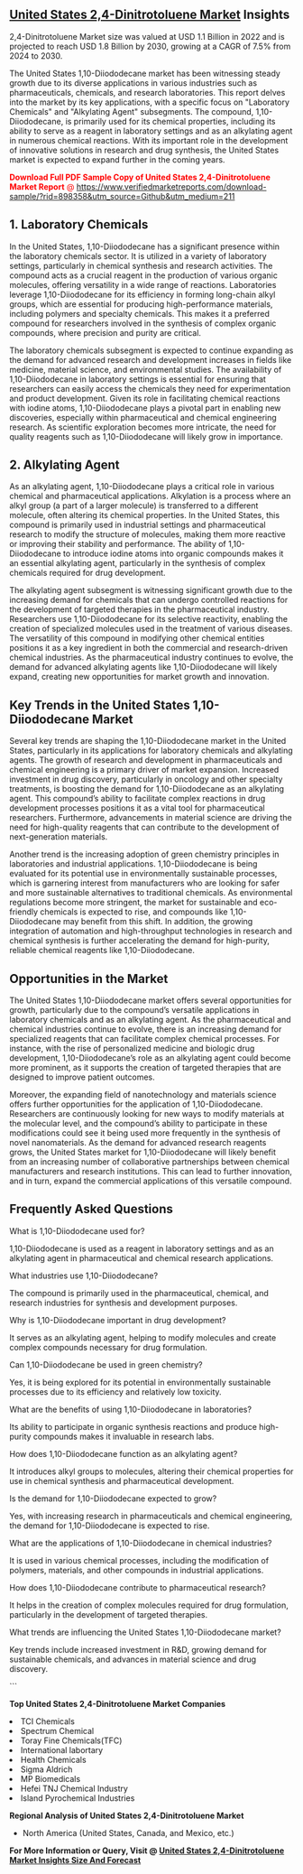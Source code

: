 <h2><a href="https://www.verifiedmarketreports.com/download-sample/?rid=898358&amp;utm_source=Github&amp;utm_medium=211" target="_blank">United States 2,4-Dinitrotoluene Market</a> Insights</h2><p>2,4-Dinitrotoluene Market size was valued at USD 1.1 Billion in 2022 and is projected to reach USD 1.8 Billion by 2030, growing at a CAGR of 7.5% from 2024 to 2030.</p><p><p>The United States 1,10-Diiododecane market has been witnessing steady growth due to its diverse applications in various industries such as pharmaceuticals, chemicals, and research laboratories. This report delves into the market by its key applications, with a specific focus on "Laboratory Chemicals" and "Alkylating Agent" subsegments. The compound, 1,10-Diiododecane, is primarily used for its chemical properties, including its ability to serve as a reagent in laboratory settings and as an alkylating agent in numerous chemical reactions. With its important role in the development of innovative solutions in research and drug synthesis, the United States market is expected to expand further in the coming years. <p><span class=""><span style="color: #ff0000;"><strong>Download Full PDF Sample Copy of United States 2,4-Dinitrotoluene Market Report</strong> @ </span><a href="https://www.verifiedmarketreports.com/download-sample/?rid=898358&amp;utm_source=Github&amp;utm_medium=211" target="_blank">https://www.verifiedmarketreports.com/download-sample/?rid=898358&amp;utm_source=Github&amp;utm_medium=211</a></span></p></p><h2>1. Laboratory Chemicals</h2><p>In the United States, 1,10-Diiododecane has a significant presence within the laboratory chemicals sector. It is utilized in a variety of laboratory settings, particularly in chemical synthesis and research activities. The compound acts as a crucial reagent in the production of various organic molecules, offering versatility in a wide range of reactions. Laboratories leverage 1,10-Diiododecane for its efficiency in forming long-chain alkyl groups, which are essential for producing high-performance materials, including polymers and specialty chemicals. This makes it a preferred compound for researchers involved in the synthesis of complex organic compounds, where precision and purity are critical.<p>The laboratory chemicals subsegment is expected to continue expanding as the demand for advanced research and development increases in fields like medicine, material science, and environmental studies. The availability of 1,10-Diiododecane in laboratory settings is essential for ensuring that researchers can easily access the chemicals they need for experimentation and product development. Given its role in facilitating chemical reactions with iodine atoms, 1,10-Diiododecane plays a pivotal part in enabling new discoveries, especially within pharmaceutical and chemical engineering research. As scientific exploration becomes more intricate, the need for quality reagents such as 1,10-Diiododecane will likely grow in importance.</p><h2>2. Alkylating Agent</h2><p>As an alkylating agent, 1,10-Diiododecane plays a critical role in various chemical and pharmaceutical applications. Alkylation is a process where an alkyl group (a part of a larger molecule) is transferred to a different molecule, often altering its chemical properties. In the United States, this compound is primarily used in industrial settings and pharmaceutical research to modify the structure of molecules, making them more reactive or improving their stability and performance. The ability of 1,10-Diiododecane to introduce iodine atoms into organic compounds makes it an essential alkylating agent, particularly in the synthesis of complex chemicals required for drug development.<p>The alkylating agent subsegment is witnessing significant growth due to the increasing demand for chemicals that can undergo controlled reactions for the development of targeted therapies in the pharmaceutical industry. Researchers use 1,10-Diiododecane for its selective reactivity, enabling the creation of specialized molecules used in the treatment of various diseases. The versatility of this compound in modifying other chemical entities positions it as a key ingredient in both the commercial and research-driven chemical industries. As the pharmaceutical industry continues to evolve, the demand for advanced alkylating agents like 1,10-Diiododecane will likely expand, creating new opportunities for market growth and innovation.</p><h2>Key Trends in the United States 1,10-Diiododecane Market</h2><p>Several key trends are shaping the 1,10-Diiododecane market in the United States, particularly in its applications for laboratory chemicals and alkylating agents. The growth of research and development in pharmaceuticals and chemical engineering is a primary driver of market expansion. Increased investment in drug discovery, particularly in oncology and other specialty treatments, is boosting the demand for 1,10-Diiododecane as an alkylating agent. This compound’s ability to facilitate complex reactions in drug development processes positions it as a vital tool for pharmaceutical researchers. Furthermore, advancements in material science are driving the need for high-quality reagents that can contribute to the development of next-generation materials.<p>Another trend is the increasing adoption of green chemistry principles in laboratories and industrial applications. 1,10-Diiododecane is being evaluated for its potential use in environmentally sustainable processes, which is garnering interest from manufacturers who are looking for safer and more sustainable alternatives to traditional chemicals. As environmental regulations become more stringent, the market for sustainable and eco-friendly chemicals is expected to rise, and compounds like 1,10-Diiododecane may benefit from this shift. In addition, the growing integration of automation and high-throughput technologies in research and chemical synthesis is further accelerating the demand for high-purity, reliable chemical reagents like 1,10-Diiododecane.</p><h2>Opportunities in the Market</h2><p>The United States 1,10-Diiododecane market offers several opportunities for growth, particularly due to the compound’s versatile applications in laboratory chemicals and as an alkylating agent. As the pharmaceutical and chemical industries continue to evolve, there is an increasing demand for specialized reagents that can facilitate complex chemical processes. For instance, with the rise of personalized medicine and biologic drug development, 1,10-Diiododecane’s role as an alkylating agent could become more prominent, as it supports the creation of targeted therapies that are designed to improve patient outcomes.<p>Moreover, the expanding field of nanotechnology and materials science offers further opportunities for the application of 1,10-Diiododecane. Researchers are continuously looking for new ways to modify materials at the molecular level, and the compound’s ability to participate in these modifications could see it being used more frequently in the synthesis of novel nanomaterials. As the demand for advanced research reagents grows, the United States market for 1,10-Diiododecane will likely benefit from an increasing number of collaborative partnerships between chemical manufacturers and research institutions. This can lead to further innovation, and in turn, expand the commercial applications of this versatile compound.</p><h2>Frequently Asked Questions</h2><p>What is 1,10-Diiododecane used for?</p><p>1,10-Diiododecane is used as a reagent in laboratory settings and as an alkylating agent in pharmaceutical and chemical research applications.</p><p>What industries use 1,10-Diiododecane?</p><p>The compound is primarily used in the pharmaceutical, chemical, and research industries for synthesis and development purposes.</p><p>Why is 1,10-Diiododecane important in drug development?</p><p>It serves as an alkylating agent, helping to modify molecules and create complex compounds necessary for drug formulation.</p><p>Can 1,10-Diiododecane be used in green chemistry?</p><p>Yes, it is being explored for its potential in environmentally sustainable processes due to its efficiency and relatively low toxicity.</p><p>What are the benefits of using 1,10-Diiododecane in laboratories?</p><p>Its ability to participate in organic synthesis reactions and produce high-purity compounds makes it invaluable in research labs.</p><p>How does 1,10-Diiododecane function as an alkylating agent?</p><p>It introduces alkyl groups to molecules, altering their chemical properties for use in chemical synthesis and pharmaceutical development.</p><p>Is the demand for 1,10-Diiododecane expected to grow?</p><p>Yes, with increasing research in pharmaceuticals and chemical engineering, the demand for 1,10-Diiododecane is expected to rise.</p><p>What are the applications of 1,10-Diiododecane in chemical industries?</p><p>It is used in various chemical processes, including the modification of polymers, materials, and other compounds in industrial applications.</p><p>How does 1,10-Diiododecane contribute to pharmaceutical research?</p><p>It helps in the creation of complex molecules required for drug formulation, particularly in the development of targeted therapies.</p><p>What trends are influencing the United States 1,10-Diiododecane market?</p><p>Key trends include increased investment in R&D, growing demand for sustainable chemicals, and advances in material science and drug discovery.</p>```</p><p><strong>Top United States 2,4-Dinitrotoluene Market Companies</strong></p><div data-test-id=""><p><li>TCI Chemicals</li><li> Spectrum Chemical</li><li> Toray Fine Chemicals(TFC)</li><li> International labortary</li><li> Health Chemicals</li><li> Sigma Aldrich</li><li> MP Biomedicals</li><li> Hefei TNJ Chemical Industry</li><li> Island Pyrochemical Industries</li></p><div><strong>Regional Analysis of&nbsp;United States 2,4-Dinitrotoluene Market</strong></div><ul><li dir="ltr"><p dir="ltr">North America&nbsp;(United States, Canada, and Mexico, etc.)</p></li></ul><p><strong>For More Information or Query, Visit @&nbsp;</strong><strong><a href="https://www.verifiedmarketreports.com/product/2-4-dinitrotoluene-market/?utm_source=Github&amp;utm_medium=211" target="_blank">United States 2,4-Dinitrotoluene Market Insights Size And Forecast</a></strong></p></div>
